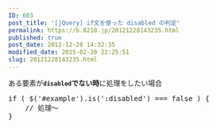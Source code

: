 ```yaml
---
ID: 603
post_title: '[jQuery] if文を使った disabled の判定'
permalink: https://b.0218.jp/20121228143235.html
published: true
post_date: 2012-12-28 14:32:35
modified_date: 2015-02-28 22:25:51
slug: 20121228143235.html
---
```

ある要素が<b><code>disabled</code>でない時</b>に処理をしたい場合
<!--more-->
<pre class="prettyprint linenums lang-js">
if ( $('#example').is(':disabled') === false ) {
    // 処理～
}
</pre>